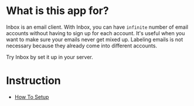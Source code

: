 # What is this app for?

Inbox is an email client. With Inbox, you can have `infinite` number of email accounts without having to sign up for each account. It's useful when you want to make sure your emails never get mixed up. Labeling emails is not necessary because they already come into different accounts.

Try Inbox by set it up in your server.

# Instruction

- [How To Setup](docs/how_to_setup.md)
